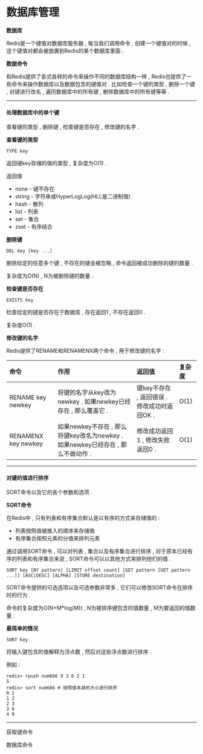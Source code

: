 # 数据库管理

**数据库**

Redis是一个键值对数据库服务器 , 每当我们调用命令 , 创建一个键值对的时候 , 这个键值对都会被放置到Redis的某个数据库里面 .

**数据命令**

和Redis提供了各式各样的命令来操作不同的数据库结构一样 , Redis也提供了一些命令来操作数据库以及数据包含的键值对 . 比如检查一个键的类型 , 删除一个键 , 对键进行改名 , 遍历数据库中的所有键 , 删除数据库中的所有键等等 .

---

#### 处理数据库中的单个键

查看键的类型 , 删除键 , 检查键是否存在 , 修改键的名字 .

**查看键的类型**

```
TYPE key
```

返回键key存储的值的类型 , 复杂度为O\(1\) .

返回值

* none - 键不存在
* string - 字符串或HyperLogLog\(HLL是二进制值\)
* hash - 散列
* list - 列表
* set - 集合
* zset - 有序结合

**删除键**

```
DEL key [key ...]
```

删除给定的任意多个键 , 不存在的键会被忽略 , 命令返回被成功删除的键的数量 .

复杂度为O\(N\) , N为被删除键的数量 .

**检查键是否存在**

```
EXISTS key
```

检查给定的键是否存在于数据库 , 存在返回1 , 不存在返回0 .

复杂度O\(1\) .

**修改键的名字**

Redis提供了RENAME和RENAMENX两个命令 , 用于修改键的名字 :

| 命令 | 作用 | 返回值 | 复杂度 |
| :--- | :--- | :--- | :--- |
| RENAME key newkey | 将键的名字从key改为newkey . 如果newkey已经存在 , 那么覆盖它 . | 键key不存在 , 返回错误 . 修改成功时返回OK . | O\(1\) |
| RENAMENX key newkey | 如果newkey不存在 , 那么将键key改名为newkey . 如果newkey已经存在 , 那么不做动作 . | 修改成功返回1 , 修改失败返回0 . | O\(1\) |

---

#### 对键的值进行排序

SORT命令以及它的各个参数和选项 .

**SORT命令**

在Redis中 , 只有列表和有序集合默认是以有序的方式来存储值的 : 

* 列表按照值被推入的顺序来存储值
* 有序集合按照元素的分值来排列元素

通过调用SORT命令 , 可以对列表 , 集合以及有序集合进行排序 , 对于原本已经有序的列表和有序集合来说 , SORT命令可以以其他方式来排列他们的值 . 

```
SORT key [BY pattern] [LIMIT offset count] [GET pattern [GET pattern ...]] [ASC|DESC] [ALPHA] [STORE destination]
```

SORT命令提供的可选选项以及可选参数非常多 , 它们可以修改SORT命令在排序时的行为 . 

命令的复杂度为O\(N+M\*log\(M\)\) , N为被排序键包含的值数量 , M为要返回的值数量 . 

**最简单的情况**

```
SORT key
```

将输入键包含的值解释为浮点数 , 然后对这些浮点数进行排序 . 

例如 : 

```
redis> rpush num666 9 3 6 2 1
5
redis> sort num666 # 按照值本身的大小进行排序
0 1
1 2
2 3
3 6
4 9
```

---

获取键命令

数据库命令

